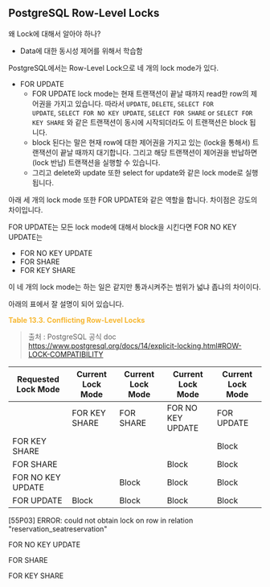 
## PostgreSQL Row-Level Locks

왜 Lock에 대해서 알아야 하나?

- Data에 대한 동시성 제어를 위해서 학습함

PostgreSQL에서는 Row-Level Lock으로 네 개의 lock mode가 있다.
- FOR UPDATE
	- FOR UPDATE lock mode는 현재 트랜잭션이 끝날 때까지 read한 row의 제어권을 가지고 있습니다. 따라서 `UPDATE`, `DELETE`, `SELECT FOR UPDATE`, `SELECT FOR NO KEY UPDATE`, `SELECT FOR SHARE` or `SELECT FOR KEY SHARE` 와 같은 트랜잭션이 동시에 시작되더라도 이 트랜잭션은 block 됩니다.
	- block 된다는 말은 현재 row에 대한 제어권을 가지고 있는 (lock을 통해서) 트랜잭션이 끝날 때까지 대기합니다. 그리고 해당 트랜잭션이 제어권을 반납하면 (lock 반납) 트랜잭션을 실행할 수 있습니다.
	- 그리고 delete와 update 또한 select for update와 같은 lock mode로 실행됩니다.

아래 세 개의 lock mode 또한 FOR UPDATE와 같은 역할을 합니다. 
차이점은 강도의 차이입니다.

FOR UPDATE는 모든 lock mode에 대해서 block을 시킨다면 FOR NO KEY UPDATE는 

- FOR NO KEY UPDATE
- FOR SHARE
- FOR KEY SHARE

이 네 개의 lock mode는 하는 일은 같지만 통과시켜주는 범위가 넓냐 좁냐의 차이이다.

아래의 표에서 잘 설명이 되어 있습니다.

**<span style='color:#f7b731'>Table 13.3. Conflicting Row-Level Locks</span>**
> 출처 : PostgreSQL 공식 doc
> https://www.postgresql.org/docs/14/explicit-locking.html#ROW-LOCK-COMPATIBILITY

| Requested Lock Mode | Current Lock Mode | Current Lock Mode | Current Lock Mode | Current Lock Mode |
| ------------------- | ----------------- | ----------------- | ----------------- | ----------------- |
|                     | FOR KEY SHARE     | FOR SHARE         | FOR NO KEY UPDATE | FOR UPDATE        |
| FOR KEY SHARE       |                   |                   |                   | Block             |
| FOR SHARE           |                   |                   | Block             | Block             |
| FOR NO KEY UPDATE   |                   | Block             | Block             | Block             |
| FOR UPDATE          | Block             | Block             | Block             | Block             |


[55P03] ERROR: could not obtain lock on row in relation "reservation_seatreservation"

FOR NO KEY UPDATE

FOR SHARE

FOR KEY SHARE